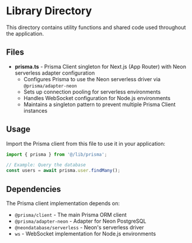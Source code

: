 # Library Directory

This directory contains utility functions and shared code used throughout the application.

## Files

- **prisma.ts** - Prisma Client singleton for Next.js (App Router) with Neon serverless adapter configuration
  - Configures Prisma to use the Neon serverless driver via `@prisma/adapter-neon`
  - Sets up connection pooling for serverless environments
  - Handles WebSocket configuration for Node.js environments
  - Maintains a singleton pattern to prevent multiple Prisma Client instances

## Usage

Import the Prisma client from this file to use it in your application:

```typescript
import { prisma } from '@/lib/prisma';

// Example: Query the database
const users = await prisma.user.findMany();
```

## Dependencies

The Prisma client implementation depends on:
- `@prisma/client` - The main Prisma ORM client
- `@prisma/adapter-neon` - Adapter for Neon PostgreSQL
- `@neondatabase/serverless` - Neon's serverless driver
- `ws` - WebSocket implementation for Node.js environments
